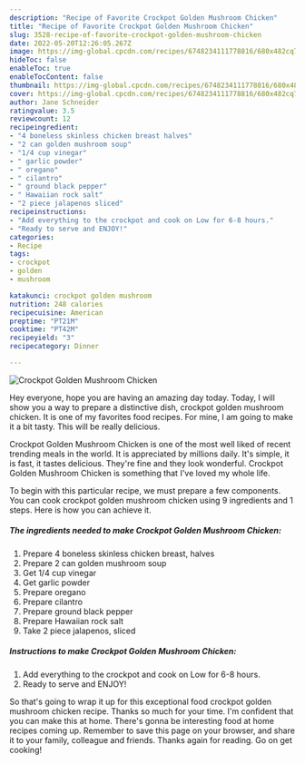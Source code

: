 ```yaml
---
description: "Recipe of Favorite Crockpot Golden Mushroom Chicken"
title: "Recipe of Favorite Crockpot Golden Mushroom Chicken"
slug: 3528-recipe-of-favorite-crockpot-golden-mushroom-chicken
date: 2022-05-20T12:26:05.267Z
image: https://img-global.cpcdn.com/recipes/6748234111778816/680x482cq70/crockpot-golden-mushroom-chicken-recipe-main-photo.jpg
hideToc: false
enableToc: true
enableTocContent: false
thumbnail: https://img-global.cpcdn.com/recipes/6748234111778816/680x482cq70/crockpot-golden-mushroom-chicken-recipe-main-photo.jpg
cover: https://img-global.cpcdn.com/recipes/6748234111778816/680x482cq70/crockpot-golden-mushroom-chicken-recipe-main-photo.jpg
author: Jane Schneider
ratingvalue: 3.5
reviewcount: 12
recipeingredient:
- "4 boneless skinless chicken breast halves"
- "2 can golden mushroom soup"
- "1/4 cup vinegar"
- " garlic powder"
- " oregano"
- " cilantro"
- " ground black pepper"
- " Hawaiian rock salt"
- "2 piece jalapenos sliced"
recipeinstructions:
- "Add everything to the crockpot and cook on Low for 6-8 hours."
- "Ready to serve and ENJOY!"
categories:
- Recipe
tags:
- crockpot
- golden
- mushroom

katakunci: crockpot golden mushroom 
nutrition: 248 calories
recipecuisine: American
preptime: "PT21M"
cooktime: "PT42M"
recipeyield: "3"
recipecategory: Dinner

---
```



![Crockpot Golden Mushroom Chicken](https://img-global.cpcdn.com/recipes/6748234111778816/680x482cq70/crockpot-golden-mushroom-chicken-recipe-main-photo.jpg)

Hey everyone, hope you are having an amazing day today. Today, I will show you a way to prepare a distinctive dish, crockpot golden mushroom chicken. It is one of my favorites food recipes. For mine, I am going to make it a bit tasty. This will be really delicious.

Crockpot Golden Mushroom Chicken is one of the most well liked of recent trending meals in the world. It is appreciated by millions daily. It's simple, it is fast, it tastes delicious. They're fine and they look wonderful. Crockpot Golden Mushroom Chicken is something that I've loved my whole life.




To begin with this particular recipe, we must prepare a few components. You can cook crockpot golden mushroom chicken using 9 ingredients and 1 steps. Here is how you can achieve it.

<!--inarticleads1-->

##### The ingredients needed to make Crockpot Golden Mushroom Chicken:

1. Prepare 4 boneless skinless chicken breast, halves
1. Prepare 2 can golden mushroom soup
1. Get 1/4 cup vinegar
1. Get  garlic powder
1. Prepare  oregano
1. Prepare  cilantro
1. Prepare  ground black pepper
1. Prepare  Hawaiian rock salt
1. Take 2 piece jalapenos, sliced




<!--inarticleads2-->

##### Instructions to make Crockpot Golden Mushroom Chicken:

1. Add everything to the crockpot and cook on Low for 6-8 hours.
1. Ready to serve and ENJOY!



So that's going to wrap it up for this exceptional food crockpot golden mushroom chicken recipe. Thanks so much for your time. I'm confident that you can make this at home. There's gonna be interesting food at home recipes coming up. Remember to save this page on your browser, and share it to your family, colleague and friends. Thanks again for reading. Go on get cooking!
